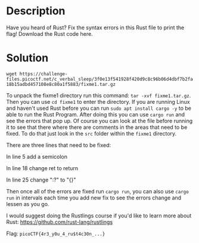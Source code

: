 # Description

Have you heard of Rust? Fix the syntax errors in this Rust file to print the flag!
Download the Rust code here.

# Solution

`wget https://challenge-files.picoctf.net/c_verbal_sleep/3f0e13f541928f420d9c8c96b06d4dbf7b2fa18b15adbd457108e8c80a1f5883/fixme1.tar.gz`

To unpack the fixme1 directory run this command: `tar -xvf fixme1.tar.gz`. Then you can use `cd fixme1` to enter the directory. If you are running Linux and haven't used Rust before you can run `sudo apt install cargo -y` to be able to run the Rust Program. After doing this you can use `cargo run` and see the errors that pop up. Of course you can look at the file before running it to see that there where there are comments in the areas that need to be fixed. To do that just look in the `src` folder within the `fixme1` directory.

There are three lines that need to be fixed:

In line 5 add a semicolon

In line 18 change ret to return

In line 25 change ":?" to "{}"

Then once all of the errors are fixed run `cargo run`, you can also use `cargo run` in intervals each time you add new fix to see the errors change and lessen as you go.

I would suggest doing the Rustlings course if you'd like to learn more about Rust:
https://github.com/rust-lang/rustlings

Flag: `picoCTF{4r3_y0u_4_ru$t4c30n_...}`